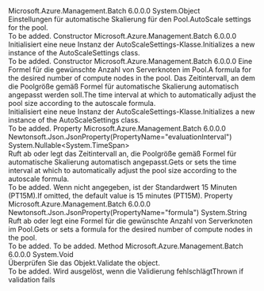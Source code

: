 <Type Name="AutoScaleSettings" FullName="Microsoft.Azure.Management.Batch.Models.AutoScaleSettings">
  <TypeSignature Language="C#" Value="public class AutoScaleSettings" />
  <TypeSignature Language="ILAsm" Value=".class public auto ansi beforefieldinit AutoScaleSettings extends System.Object" />
  <TypeSignature Language="DocId" Value="T:Microsoft.Azure.Management.Batch.Models.AutoScaleSettings" />
  <TypeSignature Language="VB.NET" Value="Public Class AutoScaleSettings" />
  <TypeSignature Language="F#" Value="type AutoScaleSettings = class" />
  <AssemblyInfo>
    <AssemblyName>Microsoft.Azure.Management.Batch</AssemblyName>
    <AssemblyVersion>6.0.0.0</AssemblyVersion>
  </AssemblyInfo>
  <Base>
    <BaseTypeName>System.Object</BaseTypeName>
  </Base>
  <Interfaces />
  <Docs>
    <summary>
            <span data-ttu-id="04685-101">Einstellungen für automatische Skalierung für den Pool.</span><span class="sxs-lookup"><span data-stu-id="04685-101">AutoScale settings for the pool.</span></span>
            </summary>
    <remarks>To be added.</remarks>
  </Docs>
  <Members>
    <Member MemberName=".ctor">
      <MemberSignature Language="C#" Value="public AutoScaleSettings ();" />
      <MemberSignature Language="ILAsm" Value=".method public hidebysig specialname rtspecialname instance void .ctor() cil managed" />
      <MemberSignature Language="DocId" Value="M:Microsoft.Azure.Management.Batch.Models.AutoScaleSettings.#ctor" />
      <MemberSignature Language="VB.NET" Value="Public Sub New ()" />
      <MemberType>Constructor</MemberType>
      <AssemblyInfo>
        <AssemblyName>Microsoft.Azure.Management.Batch</AssemblyName>
        <AssemblyVersion>6.0.0.0</AssemblyVersion>
      </AssemblyInfo>
      <Parameters />
      <Docs>
        <summary>
            <span data-ttu-id="04685-102">Initialisiert eine neue Instanz der AutoScaleSettings-Klasse.</span><span class="sxs-lookup"><span data-stu-id="04685-102">Initializes a new instance of the AutoScaleSettings class.</span></span>
            </summary>
        <remarks>To be added.</remarks>
      </Docs>
    </Member>
    <Member MemberName=".ctor">
      <MemberSignature Language="C#" Value="public AutoScaleSettings (string formula, Nullable&lt;TimeSpan&gt; evaluationInterval = null);" />
      <MemberSignature Language="ILAsm" Value=".method public hidebysig specialname rtspecialname instance void .ctor(string formula, valuetype System.Nullable`1&lt;valuetype System.TimeSpan&gt; evaluationInterval) cil managed" />
      <MemberSignature Language="DocId" Value="M:Microsoft.Azure.Management.Batch.Models.AutoScaleSettings.#ctor(System.String,System.Nullable{System.TimeSpan})" />
      <MemberSignature Language="VB.NET" Value="Public Sub New (formula As String, Optional evaluationInterval As Nullable(Of TimeSpan) = null)" />
      <MemberSignature Language="F#" Value="new Microsoft.Azure.Management.Batch.Models.AutoScaleSettings : string * Nullable&lt;TimeSpan&gt; -&gt; Microsoft.Azure.Management.Batch.Models.AutoScaleSettings" Usage="new Microsoft.Azure.Management.Batch.Models.AutoScaleSettings (formula, evaluationInterval)" />
      <MemberType>Constructor</MemberType>
      <AssemblyInfo>
        <AssemblyName>Microsoft.Azure.Management.Batch</AssemblyName>
        <AssemblyVersion>6.0.0.0</AssemblyVersion>
      </AssemblyInfo>
      <Parameters>
        <Parameter Name="formula" Type="System.String" />
        <Parameter Name="evaluationInterval" Type="System.Nullable&lt;System.TimeSpan&gt;" />
      </Parameters>
      <Docs>
        <param name="formula"><span data-ttu-id="04685-103">Eine Formel für die gewünschte Anzahl von Serverknoten im Pool.</span><span class="sxs-lookup"><span data-stu-id="04685-103">A formula for the desired number of compute nodes in the pool.</span></span></param>
        <param name="evaluationInterval"><span data-ttu-id="04685-104">Das Zeitintervall, an dem die Poolgröße gemäß Formel für automatische Skalierung automatisch angepasst werden soll.</span><span class="sxs-lookup"><span data-stu-id="04685-104">The time interval at which to automatically adjust the pool size according to the autoscale formula.</span></span></param>
        <summary>
            <span data-ttu-id="04685-105">Initialisiert eine neue Instanz der AutoScaleSettings-Klasse.</span><span class="sxs-lookup"><span data-stu-id="04685-105">Initializes a new instance of the AutoScaleSettings class.</span></span>
            </summary>
        <remarks>To be added.</remarks>
      </Docs>
    </Member>
    <Member MemberName="EvaluationInterval">
      <MemberSignature Language="C#" Value="public Nullable&lt;TimeSpan&gt; EvaluationInterval { get; set; }" />
      <MemberSignature Language="ILAsm" Value=".property instance valuetype System.Nullable`1&lt;valuetype System.TimeSpan&gt; EvaluationInterval" />
      <MemberSignature Language="DocId" Value="P:Microsoft.Azure.Management.Batch.Models.AutoScaleSettings.EvaluationInterval" />
      <MemberSignature Language="VB.NET" Value="Public Property EvaluationInterval As Nullable(Of TimeSpan)" />
      <MemberSignature Language="F#" Value="member this.EvaluationInterval : Nullable&lt;TimeSpan&gt; with get, set" Usage="Microsoft.Azure.Management.Batch.Models.AutoScaleSettings.EvaluationInterval" />
      <MemberType>Property</MemberType>
      <AssemblyInfo>
        <AssemblyName>Microsoft.Azure.Management.Batch</AssemblyName>
        <AssemblyVersion>6.0.0.0</AssemblyVersion>
      </AssemblyInfo>
      <Attributes>
        <Attribute>
          <AttributeName>Newtonsoft.Json.JsonProperty(PropertyName="evaluationInterval")</AttributeName>
        </Attribute>
      </Attributes>
      <ReturnValue>
        <ReturnType>System.Nullable&lt;System.TimeSpan&gt;</ReturnType>
      </ReturnValue>
      <Docs>
        <summary>
            <span data-ttu-id="04685-106">Ruft ab oder legt das Zeitintervall an, die Poolgröße gemäß Formel für automatische Skalierung automatisch angepasst.</span><span class="sxs-lookup"><span data-stu-id="04685-106">Gets or sets the time interval at which to automatically adjust the pool size according to the autoscale formula.</span></span>
            </summary>
        <value>To be added.</value>
        <remarks>
            <span data-ttu-id="04685-107">Wenn nicht angegeben, ist der Standardwert 15 Minuten (PT15M).</span><span class="sxs-lookup"><span data-stu-id="04685-107">If omitted, the default value is 15 minutes (PT15M).</span></span>
            </remarks>
      </Docs>
    </Member>
    <Member MemberName="Formula">
      <MemberSignature Language="C#" Value="public string Formula { get; set; }" />
      <MemberSignature Language="ILAsm" Value=".property instance string Formula" />
      <MemberSignature Language="DocId" Value="P:Microsoft.Azure.Management.Batch.Models.AutoScaleSettings.Formula" />
      <MemberSignature Language="VB.NET" Value="Public Property Formula As String" />
      <MemberSignature Language="F#" Value="member this.Formula : string with get, set" Usage="Microsoft.Azure.Management.Batch.Models.AutoScaleSettings.Formula" />
      <MemberType>Property</MemberType>
      <AssemblyInfo>
        <AssemblyName>Microsoft.Azure.Management.Batch</AssemblyName>
        <AssemblyVersion>6.0.0.0</AssemblyVersion>
      </AssemblyInfo>
      <Attributes>
        <Attribute>
          <AttributeName>Newtonsoft.Json.JsonProperty(PropertyName="formula")</AttributeName>
        </Attribute>
      </Attributes>
      <ReturnValue>
        <ReturnType>System.String</ReturnType>
      </ReturnValue>
      <Docs>
        <summary>
            <span data-ttu-id="04685-108">Ruft ab oder legt eine Formel für die gewünschte Anzahl von Serverknoten im Pool.</span><span class="sxs-lookup"><span data-stu-id="04685-108">Gets or sets a formula for the desired number of compute nodes in the pool.</span></span>
            </summary>
        <value>To be added.</value>
        <remarks>To be added.</remarks>
      </Docs>
    </Member>
    <Member MemberName="Validate">
      <MemberSignature Language="C#" Value="public virtual void Validate ();" />
      <MemberSignature Language="ILAsm" Value=".method public hidebysig newslot virtual instance void Validate() cil managed" />
      <MemberSignature Language="DocId" Value="M:Microsoft.Azure.Management.Batch.Models.AutoScaleSettings.Validate" />
      <MemberSignature Language="VB.NET" Value="Public Overridable Sub Validate ()" />
      <MemberSignature Language="F#" Value="abstract member Validate : unit -&gt; unit&#xA;override this.Validate : unit -&gt; unit" Usage="autoScaleSettings.Validate " />
      <MemberType>Method</MemberType>
      <AssemblyInfo>
        <AssemblyName>Microsoft.Azure.Management.Batch</AssemblyName>
        <AssemblyVersion>6.0.0.0</AssemblyVersion>
      </AssemblyInfo>
      <ReturnValue>
        <ReturnType>System.Void</ReturnType>
      </ReturnValue>
      <Parameters />
      <Docs>
        <summary>
            <span data-ttu-id="04685-109">Überprüfen Sie das Objekt.</span><span class="sxs-lookup"><span data-stu-id="04685-109">Validate the object.</span></span>
            </summary>
        <remarks>To be added.</remarks>
        <exception cref="T:Microsoft.Rest.ValidationException">
            <span data-ttu-id="04685-110">Wird ausgelöst, wenn die Validierung fehlschlägt</span><span class="sxs-lookup"><span data-stu-id="04685-110">Thrown if validation fails</span></span>
            </exception>
      </Docs>
    </Member>
  </Members>
</Type>